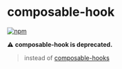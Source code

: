 # composable-hook
[![npm](https://img.shields.io/npm/v/composable-hook)](https://www.npmjs.com/package/composable-hook)

:warning: __composable-hook is deprecated.__

> instead of [composable-hooks](https://img.shields.io/npm/v/composable-hooks)
